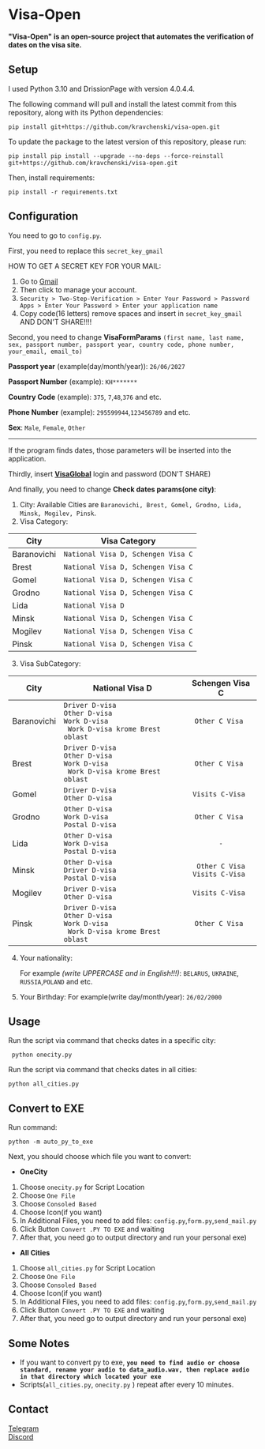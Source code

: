 # Visa-Open

__"Visa-Open" is an open-source project that automates the verification of dates on the visa site.__

## Setup

I used Python 3.10 and DrissionPage with version 4.0.4.4.

The following command will pull and install the latest commit from this repository, along with its Python dependencies:

    pip install git+https://github.com/kravchenski/visa-open.git 

To update the package to the latest version of this repository, please run:

    pip install pip install --upgrade --no-deps --force-reinstall git+https://github.com/kravchenski/visa-open.git 

Then, install requirements:

    pip install -r requirements.txt

## Configuration

You need to go to `config.py`.

First, you need to replace this `secret_key_gmail`

HOW TO GET A SECRET KEY FOR YOUR MAIL:

1. Go to [Gmail](https://mail.google.com/)
2. Then click to manage your account.
3. `Security > Two-Step-Verification > Enter Your Password > Password Apps > Enter Your Password > Enter your application name`
4. Copy code(16 letters) remove spaces and insert in `secret_key_gmail` AND DON'T SHARE!!!!

Second, you need to change __VisaFormParams__ `(first name, last name, sex, passport number, passport year, country code, phone number, your_email, email_to)`

**Passport year** (example(day/month/year)): `26/06/2027` 

**Passport Number** (example): `KH*******`

**Country Code** (example): `375`, `7`,`48`,`376` and etc.

**Phone Number** (example): `295599944`,`123456789` and etc.

**Sex**: `Male`, `Female`, `Other`

***

If the program finds dates, those parameters will be inserted into the application.

Thirdly, insert  __[VisaGlobal](https://visa.vfsglobal.com/blr/ru/pol/login)__ login and password (DON'T SHARE)

And finally, you need to change __Check dates params(one city)__:

1. City: Available Cities are `Baranovichi, Brest, Gomel, Grodno, Lida, Minsk, Mogilev, Pinsk`.
2. Visa Category:

| City        | Visa Category                      |
|-------------|------------------------------------|
| Baranovichi | `National Visa D, Schengen Visa C` |
| Brest       | `National Visa D, Schengen Visa C` |
| Gomel       | `National Visa D, Schengen Visa C` |
| Grodno      | `National Visa D, Schengen Visa C` |
| Lida        | `National Visa D`                  |
| Minsk       | `National Visa D, Schengen Visa C` |
| Mogilev     | `National Visa D, Schengen Visa C` |
| Pinsk       | `National Visa D, Schengen Visa C` |

3. Visa SubCategory:

| City        | National Visa D                                                                                 |           Schengen Visa C           |
|-------------|-------------------------------------------------------------------------------------------------|:-----------------------------------:|
| Baranovichi | `Driver D-visa`<br/> `Other D-visa` <br/>` Work D-visa `<br/> ` Work D-visa krome Brest oblast` |           `Other C Visa `           |
| Brest       | `Driver D-visa`<br/> `Other D-visa` <br/>` Work D-visa `<br/> ` Work D-visa krome Brest oblast` |           `Other C Visa `           |
| Gomel       | `Driver D-visa`<br/> `Other D-visa`                                                             |          `Visits C-Visa `           |
| Grodno      | `Other D-visa` <br/>` Work D-visa ` <br/> `Postal D-visa`                                       |           `Other C Visa `           |
| Lida        | `Other D-visa` <br/>` Work D-visa ` <br/> `Postal D-visa`                                       |                 `-`                 |
| Minsk       | `Other D-visa` <br/> `Driver D-visa` <br/> `Postal D-visa`                                      | `Other C Visa`<br/>`Visits C-Visa ` |
| Mogilev     | `Driver D-visa`<br/> `Other D-visa`                                                             |          `Visits C-Visa `           |
| Pinsk       | `Driver D-visa`<br/> `Other D-visa` <br/>` Work D-visa `<br/> ` Work D-visa krome Brest oblast` |           `Other C Visa `           |

4. Your nationality:

    For example _(write UPPERCASE and in English!!!)_: `BELARUS`, `UKRAINE`, `RUSSIA`,`POLAND` and etc.
5. Your Birthday: 
    For example(write day/month/year): `26/02/2000`


## Usage
Run the script via command that checks dates in a specific city:

     python onecity.py

Run the script via command that checks dates in all cities: 

    python all_cities.py


## Convert to EXE
Run command:

    python -m auto_py_to_exe
Next, you should choose which file you want to convert:

- **OneCity**
1. Choose `onecity.py` for Script Location
2. Choose `One File`
3. Choose `Consoled Based`
4. Choose Icon(if you want)
5. In Additional Files, you need to add files:
   `config.py`,`form.py`,`send_mail.py`
6. Click Button `Convert .PY TO EXE` and waiting
7. After that, you need go to output directory and run your personal exe)


- **All Cities**
1. Choose `all_cities.py` for Script Location
2. Choose `One File`
3. Choose `Consoled Based`
4. Choose Icon(if you want)
5. In Additional Files, you need to add files:
   `config.py`,`form.py`,`send_mail.py`
6. Click Button `Convert .PY TO EXE` and waiting
7. After that, you need go to output directory and run your personal exe)

## Some Notes
- If you want to convert py to exe, **`you need to find audio or choose standard, rename your audio to data_audio.wav, then replace audio in that directory which located your exe`**
- Scripts(`all_cities.py`, `onecity.py` ) repeat after every 10 minutes.
## Contact

[Telegram](https://t.me/kravchenski)<br/>
[Discord](https://discordapp.com/users/893778320410419280)